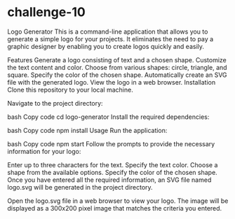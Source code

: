 # challenge-10

Logo Generator
This is a command-line application that allows you to generate a simple logo for your projects. It eliminates the need to pay a graphic designer by enabling you to create logos quickly and easily.

Features
Generate a logo consisting of text and a chosen shape.
Customize the text content and color.
Choose from various shapes: circle, triangle, and square.
Specify the color of the chosen shape.
Automatically create an SVG file with the generated logo.
View the logo in a web browser.
Installation
Clone this repository to your local machine.

Navigate to the project directory:

bash
Copy code
cd logo-generator
Install the required dependencies:

bash
Copy code
npm install
Usage
Run the application:

bash
Copy code
npm start
Follow the prompts to provide the necessary information for your logo:

Enter up to three characters for the text.
Specify the text color.
Choose a shape from the available options.
Specify the color of the chosen shape.
Once you have entered all the required information, an SVG file named logo.svg will be generated in the project directory.

Open the logo.svg file in a web browser to view your logo. The image will be displayed as a 300x200 pixel image that matches the criteria you entered.